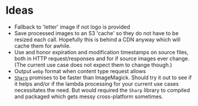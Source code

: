 # Ideas

* Fallback to 'letter' image if not logo is provided
* Save processed images to an S3 'cache' so they do not have to be resized each call. Hopefully this is behind a CDN anyway which will cache them for awhile.
* Use and honor expiration and modification timestamps on source files, both in HTTP request/responses and for if source images ever change. (The current use case does not expect them to change though.)
* Output `webp` format when content type request allows
* [`Sharp`](https://github.com/lovell/sharp) promises to be faster than ImageMagick. Should try it out to see if it helps and/or if the lambda processing for your current use cases necessitates the need. But would required the `Sharp` library to compiled and packaged which gets messy cross-platform sometimes.
